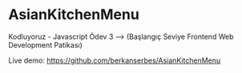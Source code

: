 # AsianKitchenMenu
Kodluyoruz - Javascript Ödev 3 --> (Başlangıç Seviye Frontend Web Development Patikası)

Live demo: https://github.com/berkanserbes/AsianKitchenMenu
